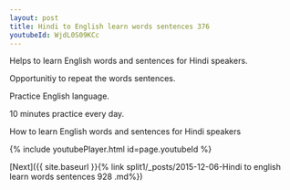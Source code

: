 ```yaml
---
layout: post
title: Hindi to English learn words sentences 376 
youtubeId: WjdL0S09KCc
---
```

 
 
Helps to learn English words and sentences for Hindi speakers.

Opportunitiy to repeat the words sentences. 

Practice English language. 
 
10 minutes practice every day. 
 
How to learn English words and sentences for Hindi speakers 
 
{% include youtubePlayer.html id=page.youtubeId %}
 
 
[Next]({{ site.baseurl }}{% link  split1/_posts/2015-12-06-Hindi to english learn words sentences 928 .md%})
 
